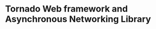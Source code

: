 Tornado Web framework and Asynchronous Networking Library
=========================================================


